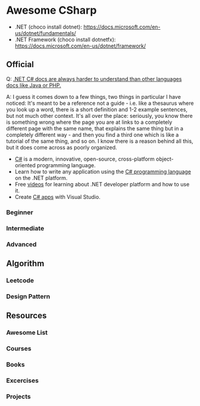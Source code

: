 # Awesome CSharp

* .NET (choco install dotnet): https://docs.microsoft.com/en-us/dotnet/fundamentals/
* .NET Framework (choco install dotnetfx): https://docs.microsoft.com/en-us/dotnet/framework/

## Official
Q: [ .NET C# docs are always harder to understand than other languages docs like Java or PHP.](https://www.reddit.com/r/learnprogramming/comments/li8gjg/is_it_me_or_microsoft_docs_are_bad_or_hard_to_read/)

A: I guess it comes down to a few things, two things in particular I have noticed: It's meant to be a reference not a guide - i.e. like a thesaurus where you look up a word, there is a short definition and 1-2 example sentences, but not much other context. It's all over the place: seriously, you know there is something wrong where the page you are at links to a completely different page with the same name, that explains the same thing but in a completely different way - and then you find a third one which is like a tutorial of the same thing, and so on. I know there is a reason behind all this, but it does come across as poorly organized.

* [C#](https://dotnet.microsoft.com/en-us/languages/csharp) is a modern, innovative, open-source, cross-platform object-oriented programming language. 
* Learn how to write any application using the [C# programming language](https://docs.microsoft.com/en-us/dotnet/csharp/?WT.mc_id=dotnet-35129-website) on the .NET platform.
* Free [videos](https://dotnet.microsoft.com/en-us/learn/videos) for learning about .NET developer platform and how to use it.
* Create [C# apps](https://docs.microsoft.com/en-us/visualstudio/get-started/csharp/?view=vs-2022) with Visual Studio.

### Beginner

### Intermediate

### Advanced


## Algorithm

### Leetcode

### Design Pattern


## Resources
### Awesome List

### Courses

### Books

### Excercises

### Projects
